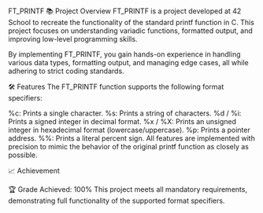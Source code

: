FT_PRINTF
📚 Project Overview
FT_PRINTF is a project developed at 42 School to recreate the functionality of the standard printf function in C. This project focuses on understanding variadic functions, formatted output, and improving low-level programming skills.

By implementing FT_PRINTF, you gain hands-on experience in handling various data types, formatting output, and managing edge cases, all while adhering to strict coding standards.

🛠️ Features
The FT_PRINTF function supports the following format specifiers:

%c: Prints a single character.
%s: Prints a string of characters.
%d / %i: Prints a signed integer in decimal format.
%x / %X: Prints an unsigned integer in hexadecimal format (lowercase/uppercase).
%p: Prints a pointer address.
%%: Prints a literal percent sign.
All features are implemented with precision to mimic the behavior of the original printf function as closely as possible.

📈 Achievement

🏆 Grade Achieved: 100% This project meets all mandatory requirements, demonstrating full functionality of the supported format specifiers.

